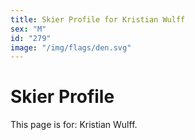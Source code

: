 ```yaml
---
title: Skier Profile for Kristian Wulff
sex: "M"
id: "279"
image: "/img/flags/den.svg" 
---
```


# Skier Profile

This page is for: Kristian Wulff.
    